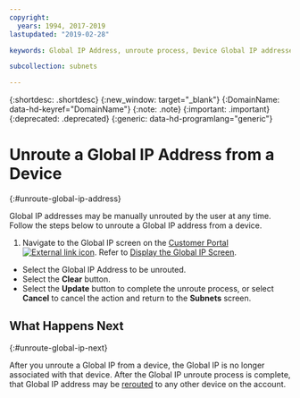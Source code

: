 ```yaml
---
copyright:
  years: 1994, 2017-2019
lastupdated: "2019-02-28"

keywords: Global IP Address, unroute process, Device Global IP addresses

subcollection: subnets

---
```


{:shortdesc: .shortdesc}
{:new_window: target="_blank"}
{:DomainName: data-hd-keyref="DomainName"}
{:note: .note}
{:important: .important}
{:deprecated: .deprecated}
{:generic: data-hd-programlang="generic"}

# Unroute a Global IP Address from a Device
{:#unroute-global-ip-address}

Global IP addresses may be manually unrouted by the user at any time. Follow the steps below to unroute a Global IP address from a device.

1. Navigate to the Global IP screen on the [Customer Portal ![External link icon](../../icons/launch-glyph.svg "External link icon")](https://{DomainName}/). Refer to [Display the Global IP Screen](/docs/infrastructure/subnets?topic=subnets-display-global-ip-screen#display-global-ip-screen).
* Select the Global IP Address to be unrouted.
* Select the **Clear** button.
* Select the **Update** button to complete the unroute process, or select **Cancel** to cancel the action and return to the **Subnets** screen.

## What Happens Next
{:#unroute-global-ip-next}

After you unroute a Global IP from a device, the Global IP is no longer associated with that device. After the Global IP unroute process is complete, that Global IP address may be [rerouted](/docs/infrastructure/subnets?topic=subnets-route-global-ip-address-device#route-global-ip-address-device) to any other device on the account.
